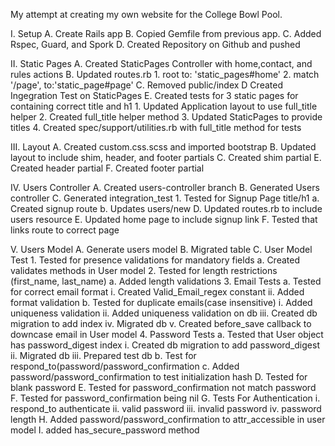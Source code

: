 My attempt at creating my own website for the College Bowl Pool.

I. Setup
	A.  Create Rails app
	B.  Copied Gemfile from previous app.
	C.  Added Rspec, Guard, and Spork
	D.  Created Repository on Github and pushed

II.  Static Pages
	A.  Created StaticPages Controller with home,contact, and rules actions
	B.  Updated routes.rb
		1.  root to: 'static_pages#home'
		2. match '/page',  to:'static_page#page'
	C.  Removed public/index
	D   Created Ingegration Test on StaticPages
	E.  Created tests for 3 static pages for containing correct title and h1
		1.  Updated Application layout to use full_title helper
		2.  Created full_title helper method
		3.  Updated StaticPages to provide titles
		4.  Created spec/support/utilities.rb with full_title method for tests

III.  Layout
	A.  Created custom.css.scss and imported bootstrap
	B.  Updated layout to include shim, header, and footer partials
	C.  Created shim partial
	E.  Created header partial
	F.  Created footer partial

IV.  Users Controller
	A.  Created users-controller branch
	B.  Generated Users controller
	C.  Generated integration_test
		1. Tested for Signup Page title/h1
			a.  Created signup route
			b.  Updates users/new
	D.  Updated routes.rb to include users resource
	E.  Updated home page to include signup link
	F.  Tested that links route to correct page

V.  Users Model
	A.  Generate users model
	B.  Migrated table
	C.  User Model Test
		1.  Tested for presence validations for mandatory fields
			a. Created validates methods in User model
		2.  Tested for length restrictions (first_name, last_name)
			a.  Added length validations
		3.  Email Tests
			a.  Tested for correct email format
				i.   Created Valid_Email_regex constant
				ii.  Added format validation
			b.  Tested for duplicate emails(case insensitive)
				i.   Added uniqueness validation
				ii.  Added uniqueness validation on db
				iii. Created db migration to add index
				iv.  Migrated db
				v.   Created before_save callback to downcase email in User model
		4.  Password Tests
			a.  Tested that User object has password_digest index
				i.   Created db migration to add password_digest
				ii.  Migrated db
				iii. Prepared test db
			b.  Test for respond_to(password/password_confirmation
			c.  Added password/password_confirmation to test initialization hash
			D.  Tested for blank password
			E.  Tested for password_confirmation not match password
			F.  Tested for password_confirmation being nil
			G.  Tests For Authentication
				i.   respond_to authenticate
				ii.  valid password
				iii. invalid password
				iv.  password length
			H.  Added password/password_confirmation to  attr_accessible in user model
			I.  added has_secure_password method



